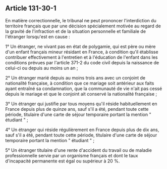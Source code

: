Article 131-30-1
----
En matière correctionnelle, le tribunal ne peut prononcer l'interdiction du
territoire français que par une décision spécialement motivée au regard de la
gravité de l'infraction et de la situation personnelle et familiale de
l'étranger lorsqu'est en cause :

1° Un étranger, ne vivant pas en état de polygamie, qui est père ou mère d'un
enfant français mineur résidant en France, à condition qu'il établisse
contribuer effectivement à l'entretien et à l'éducation de l'enfant dans les
conditions prévues par l'article 371-2 du code civil depuis la naissance de
celui-ci ou depuis au moins un an ;

2° Un étranger marié depuis au moins trois ans avec un conjoint de nationalité
française, à condition que ce mariage soit antérieur aux faits ayant entraîné sa
condamnation, que la communauté de vie n'ait pas cessé depuis le mariage et que
le conjoint ait conservé la nationalité française ;

3° Un étranger qui justifie par tous moyens qu'il réside habituellement en
France depuis plus de quinze ans, sauf s'il a été, pendant toute cette période,
titulaire d'une carte de séjour temporaire portant la mention " étudiant " ;

4° Un étranger qui réside régulièrement en France depuis plus de dix ans, sauf
s'il a été, pendant toute cette période, titulaire d'une carte de séjour
temporaire portant la mention " étudiant " ;

5° Un étranger titulaire d'une rente d'accident du travail ou de maladie
professionnelle servie par un organisme français et dont le taux d'incapacité
permanente est égal ou supérieur à 20 %.
